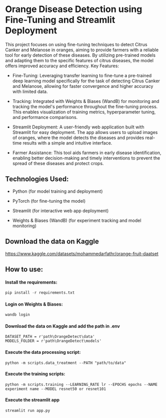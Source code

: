 # Orange Disease Detection using Fine-Tuning and Streamlit Deployment


This project focuses on using fine-tuning techniques to detect Citrus Canker and Melanose in oranges, aiming to provide farmers with a reliable tool for early detection of these diseases. By utilizing pre-trained models and adapting them to the specific features of citrus diseases, the model offers improved accuracy and efficiency.
Key Features:

- Fine-Tuning: Leveraging transfer learning to fine-tune a pre-trained deep learning model specifically for the task of detecting Citrus Canker and Melanose, allowing for faster convergence and higher accuracy with limited data.

- Tracking: Integrated with Weights & Biases (WandB) for monitoring and tracking the model's performance throughout the fine-tuning process. This enables visualization of training metrics, hyperparameter tuning, and performance comparisons.

- Streamlit Deployment: A user-friendly web application built with Streamlit for easy deployment. The app allows users to upload images of oranges, where the model detects the diseases and provides real-time results with a simple and intuitive interface.

- Farmer Assistance: This tool aids farmers in early disease identification, enabling better decision-making and timely interventions to prevent the spread of these diseases and protect crops.
  

## Technologies Used:

- Python (for model training and deployment)

- PyTorch (for fine-tuning the model)

- Streamlit (for interactive web app deployment)

- Weights & Biases (WandB) (for experiment tracking and model monitoring)

## Download the data on Kaggle

https://www.kaggle.com/datasets/mohammedarfathr/orange-fruit-daatset

## How to use:

#### Install the requirements:
    
```python
pip install -r requirements.txt
```

#### Login on Weights & Biases:
    
```python
wandb login
```

#### Download the data on Kaggle and add the path in .env

```
DATASET_PATH = r'path\OrangeDetect\data'
MODELS_FOLDER = r'path\OrangeDetect\models'
```

#### Execute the data processing script:

```
python -m scripts.data_treatment --PATH "path/to/data"
```

#### Execute the training scripts:

```
python -m scripts.training --LEARNING_RATE lr --EPOCHS epochs --NAME experiment name --MODEL resnet50 or resnet101
```

#### Execute the streamlit app

```python
streamlit run app.py
```

